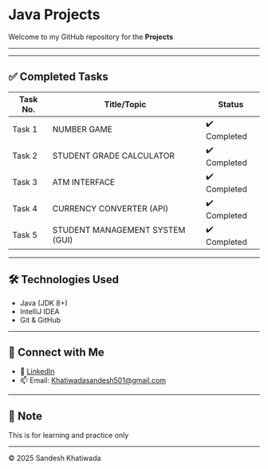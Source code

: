 # Java Projects

Welcome to my GitHub repository for the **Projects** 

---



---

## ✅ Completed Tasks

| Task No. | Title/Topic                  | Status   |
|----------|------------------------------|----------|
| Task 1   | NUMBER GAME                  | ✔️ Completed  |
| Task 2   | STUDENT GRADE CALCULATOR     | ✔️ Completed |
| Task 3   | ATM INTERFACE                | ✔️ Completed  |
| Task 4   | CURRENCY CONVERTER (API)        | ✔️ Completed  |
| Task 5   | STUDENT MANAGEMENT SYSTEM  (GUI)  | ✔️ Completed  |


---

## 🛠️ Technologies Used
- Java (JDK 8+)
- IntelliJ IDEA 
- Git & GitHub

---

## 🔗 Connect with Me

- 🔗 [LinkedIn](https://www.linkedin.com/in/sandesh-khatiwada-523b4626a/) 
- 📫 Email: Khatiwadasandesh501@gmail.com

---

## 📌 Note
This is for learning and practice only

---

© 2025 Sandesh Khatiwada


